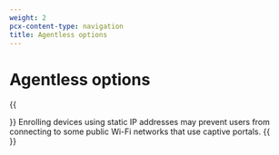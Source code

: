```yaml
---
weight: 2
pcx-content-type: navigation
title: Agentless options
---
```


# Agentless options

{{<Aside type="Warning">}}
Enrolling devices using static IP addresses may prevent users from connecting to some public Wi-Fi networks that use captive portals.
{{</Aside>}}

<DirectoryListing path="/connections/connect-devices/agentless" />
